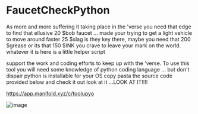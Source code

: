 # FaucetCheckPython
As more and more suffering it taking place in the 'verse you need that edge to find that ellusive 20 $bob faucet ... made your trying to get a light vehicle to move around faster 25 $slag is they key there,  maybe you need that 200 $grease or its that 150 $INK you crave to leave your mark on the world.   whatever it is here is a little helper script 

support the work and coding efforts to keep up with the 'verse.  To use this tool you will need some knowledge of python coding language ... but don't dispair python is installable for your OS 
copy pasta the source code provided below and check it out look at it ...LOOK AT IT!!!!

https://app.manifold.xyz/c/toolupyo

![image](https://github.com/katzworld/FaucetCheckPython/assets/3157472/2540be03-0d5d-415f-b1dd-fcb8d3df271b)
